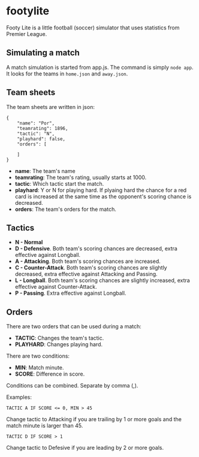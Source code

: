 # footylite
Footy Lite is a little football (soccer) simulator that uses statistics from Premier League.

## Simulating a match
A match simulation is started from app.js. The command is simply ```node app```. It looks for the teams in ```home.json``` and ```away.json```.

## Team sheets
The team sheets are written in json:
```
{
    "name": "Por",
    "teamrating": 1896,
    "tactic": "N",
    "playhard": false,
    "orders": [
        
    ]
}
```
- **name**: The team's name
- **teamrating**: The team's rating, usually starts at 1000.
- **tactic**: Which tactic start the match.
- **playhard**: Y or N for playing hard. If plyaing hard the chance for a red card is increased at the same time as the opponent's scoring chance is decreased.
- **orders**: The team's orders for the match.

## Tactics
- **N - Normal**
- **D - Defensive**. Both team's scoring chances are decreased, extra effective against Longball.
- **A - Attacking**. Both team's scoring chances are increased.
- **C - Counter-Attack**. Both team's scoring chances are slightly decreased, extra effective against Attacking and Passing.
- **L - Longball**. Both team's scoring chances are slightly increased, extra effective against Counter-Attack.
- **P - Passing**. Extra effective against Longball.

## Orders
There are two orders that can be used during a match:
- **TACTIC**: Changes the team's tactic.
- **PLAYHARD**: Changes playing hard.

There are two conditions:
- **MIN**: Match minute.
- **SCORE**: Difference in score.

Conditions can be combined. Separate by comma (,).

Examples:
```
TACTIC A IF SCORE <= 0, MIN > 45
```
Change tactic to Attacking if you are trailing by 1 or more goals and the match minute is larger than 45.

```
TACTIC D IF SCORE > 1
```
Change tactic to Defesive if you are leading by 2 or more goals.
